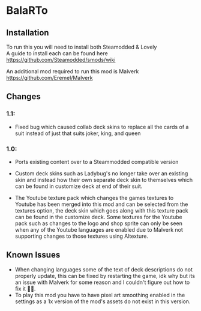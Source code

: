 # BalaRTo

## Installation
To run this you will need to install both Steamodded & Lovely  
A guide to install each can be found here https://github.com/Steamodded/smods/wiki  

An additional mod required to run this mod is Malverk https://github.com/Eremel/Malverk  

## Changes
### 1.1:
- Fixed bug which caused collab deck skins to replace all the cards of a suit instead of just that suits joker, king, and queen

### 1.0:
- Ports existing content over to a Steammodded compatible version

- Custom deck skins such as Ladybug's no longer take over an existing skin and instead how their own separate deck skin to themselves which can be found in customize deck at end of their suit.

- The Youtube texture pack which changes the games textures to Youtube has been merged into this mod and can be selected from the textures option, the deck skin which goes along with this texture pack can be found in the customize deck. Some textures for the Youtube pack such as changes to the logo and shop sprite can only be seen when any of the Youtube languages are enabled due to Malverk not supporting changes to those textures using Altexture.

## Known Issues 
- When changing languages some of the text of deck descriptions do not properly update, this can be fixed by restarting the game, idk why but its an issue with Malverk for some reason and I couldn't figure out how to fix it 🤷‍♂️.
- To play this mod you have to have pixel art smoothing enabled in the settings as a 1x version of the mod's assets do not exist in this version.

